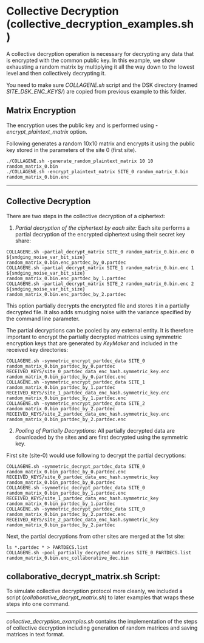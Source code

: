 # Collective Decryption (collective_decryption_examples.sh)
A collective decryption operation is necessary for decrypting any data that is encrypted with the common public key. In this example, we show exhausting a 
random matrix by multiplying it all the way down to the lowest level and then collectively decrypting it.

You need to make sure *COLLAGENE.sh* script and the DSK directory (named *SITE_DSK_ENC_KEYS/*) are copied from previous example to this folder.

## Matrix Encryption
The encryption uses the public key and is performed using *-encrypt_plaintext_matrix* option.

Following generates a random 10x10 matrix and encrypts it using the public key stored in the parameters of the site 0 (first site).
```
./COLLAGENE.sh -generate_random_plaintext_matrix 10 10 random_matrix_0.bin
./COLLAGENE.sh -encrypt_plaintext_matrix SITE_0 random_matrix_0.bin random_matrix_0.bin.enc
```

---

## Collective Decryption

There are two steps in the collective decryption of a ciphertext:

1) *Partial decryption of the ciphertext by each site:* Each site performs a partial decryption of the encrypted ciphertext using their secret key share:
```
COLLAGENE.sh -partial_decrypt_matrix SITE_0 random_matrix_0.bin.enc 0 ${smdging_noise_var_bit_size} random_matrix_0.bin.enc_partdec_by_0.partdec
COLLAGENE.sh -partial_decrypt_matrix SITE_1 random_matrix_0.bin.enc 1 ${smdging_noise_var_bit_size} random_matrix_0.bin.enc_partdec_by_1.partdec
COLLAGENE.sh -partial_decrypt_matrix SITE_2 random_matrix_0.bin.enc 2 ${smdging_noise_var_bit_size} random_matrix_0.bin.enc_partdec_by_2.partdec
```
This option partially decrypts the encrypted file and stores it in a partially decrypted file. It also adds smudging noise with the variance specified by the command line parameter.

The partial decryptions can be pooled by any external entity. It is therefore important to encrypt the partially decrypted matrices using symmetric encryption keys that are generated by *KeyMaker* and included in the received key directories:
```
COLLAGENE.sh -symmetric_encrypt_partdec_data SITE_0 random_matrix_0.bin_partdec_by_0.partdec RECEIVED_KEYS/site_0_partdec_data_enc_hash.symmetric_key.enc random_matrix_0.bin_partdec_by_0.partdec.enc
COLLAGENE.sh -symmetric_encrypt_partdec_data SITE_1 random_matrix_0.bin_partdec_by_1.partdec RECEIVED_KEYS/site_1_partdec_data_enc_hash.symmetric_key.enc random_matrix_0.bin_partdec_by_1.partdec.enc
COLLAGENE.sh -symmetric_encrypt_partdec_data SITE_2 random_matrix_0.bin_partdec_by_2.partdec RECEIVED_KEYS/site_2_partdec_data_enc_hash.symmetric_key.enc random_matrix_0.bin_partdec_by_2.partdec.enc
```

2) *Pooling of Partially Decryptions*: All partially decrypted data are downloaded by the sites and are first decrypted using the symmetric key.

First site (site-0) would use following to decrypt the partial decryptions:
```
COLLAGENE.sh -symmetric_decrypt_partdec_data SITE_0 random_matrix_0.bin_partdec_by_0.partdec.enc RECEIVED_KEYS/site_0_partdec_data_enc_hash.symmetric_key random_matrix_0.bin_partdec_by_0.partdec
COLLAGENE.sh -symmetric_decrypt_partdec_data SITE_0 random_matrix_0.bin_partdec_by_1.partdec.enc RECEIVED_KEYS/site_1_partdec_data_enc_hash.symmetric_key random_matrix_0.bin_partdec_by_1.partdec
COLLAGENE.sh -symmetric_decrypt_partdec_data SITE_0 random_matrix_0.bin_partdec_by_2.partdec.enc RECEIVED_KEYS/site_2_partdec_data_enc_hash.symmetric_key random_matrix_0.bin_partdec_by_2.partdec
```
Next, the partial decryptions from other sites are merged at the 1st site:
```
ls *.partdec * > PARTDECS.list
COLLAGENE.sh -pool_partially_decrypted_matrices SITE_0 PARTDECS.list random_matrix_0.bin.enc_collaborative_dec.bin
```

## collaborative_decrypt_matrix.sh Script:
To simulate collective decryption protocol more cleanly, we included a script (*collaborative_decrypt_matrix.sh*) to later examples that wraps these steps into one command. 

---

*collective_decryption_examples.sh* contains the implementation of the steps of collective decryption including generation of random matrices and saving matrices in text format.
